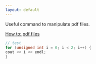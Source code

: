 ```yaml
---
layout: default
---
```


Useful command to manipulate pdf files.

[How to: pdf files](./page_pdf.html)



```c++
// test
for (unsigned int i = 0; i < 2; i++) {
cout << i << endl;
}
```

